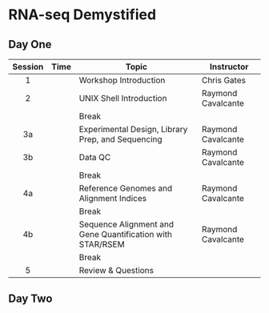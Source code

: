 # RNA-seq Demystified

## Day One

| Session | Time | Topic | Instructor |
| :-----: | ---- | ----- | ---------- |
| 1 | | Workshop Introduction | Chris Gates |
| 2 | | UNIX Shell Introduction | Raymond Cavalcante |
|  | | Break | |
| 3a | | Experimental Design, Library Prep, and Sequencing | Raymond Cavalcante |
| 3b | | Data QC | Raymond Cavalcante |
|  | | Break | |
| 4a | | Reference Genomes and Alignment Indices | Raymond Cavalcante |
|  | | Break | |
| 4b | | Sequence Alignment and Gene Quantification with STAR/RSEM | Raymond Cavalcante |
|  | | Break | |
| 5 | | Review & Questions | |

## Day Two
